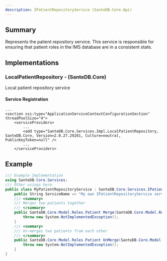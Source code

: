 ```yaml
---
description: IPatientRepositoryService (SanteDB.Core.Api)
---
```


## Summary
Represents the patient repository service. This service is responsible
            for ensuring that patient roles in the IMS database are in a consistent
            state.

## Implementations


### LocalPatientRepository - (SanteDB.Core)
Local patient repository service

#### Service Registration
```markup
...
<section xsi:type="ApplicationServiceContextConfigurationSection" threadPoolSize="4">
	<serviceProviders>
		...
		<add type="SanteDB.Core.Services.Impl.LocalPatientRepository, SanteDB.Core, Version=2.0.27.29201, Culture=neutral, PublicKeyToken=null" />
		...
	</serviceProviders>
```
## Example
```csharp
/// Example Implementation
using SanteDB.Core.Services;
/// Other usings here
public class MyPatientRepositoryService : SanteDB.Core.Services.IPatientRepositoryService { 
	public String ServiceName => "My own IPatientRepositoryService service";
	/// <summary>
	/// Merges two patients together
	/// </summary>
	public SanteDB.Core.Model.Roles.Patient Merge(SanteDB.Core.Model.Roles.Patient survivor,SanteDB.Core.Model.Roles.Patient victim){
		throw new System.NotImplementedException();
	}
	/// <summary>
	/// Un-merges two patients from each other
	/// </summary>
	public SanteDB.Core.Model.Roles.Patient UnMerge(SanteDB.Core.Model.Roles.Patient patient,System.Guid versionKey){
		throw new System.NotImplementedException();
	}
}
```
